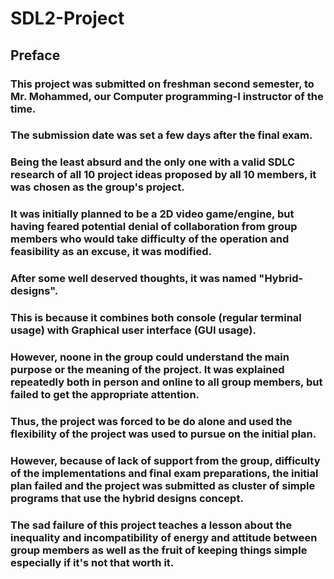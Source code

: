# SDL2-Project
## Preface
### This project was submitted on freshman second semester, to Mr. Mohammed, our Computer programming-I instructor of the time.
### The submission date was set a few days after the final exam.
### Being the least absurd and the only one with a valid SDLC research of all 10 project ideas proposed by all 10 members, it was chosen as the group's project.
### It was initially planned to be a 2D video game/engine, but having feared potential denial of collaboration from group members who would take difficulty of the operation and feasibility as an excuse, it was modified.
### After some well deserved thoughts, it was named "Hybrid-designs". 
### This is because it combines both console (regular terminal usage) with Graphical user interface (GUI usage).
### However, noone in the group could understand the main purpose or the meaning of the project. It was explained repeatedly both in person and online to all group members, but failed to get the appropriate attention.
### Thus, the project was forced to be do alone and used the flexibility of the project was used to pursue on the initial plan.
### However, because of lack of support from the group, difficulty of the implementations and final exam preparations, the initial plan failed and the project was submitted as cluster of simple programs that use the hybrid designs concept.
### The sad failure of this project teaches a lesson about the inequality and incompatibility of energy and attitude between group members as well as the fruit of keeping things simple especially if it's not that worth it.
